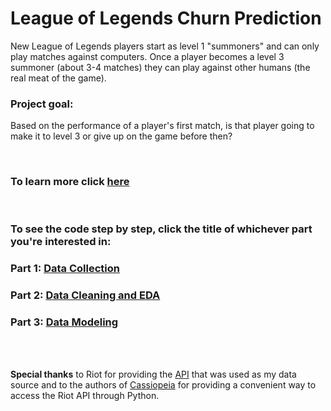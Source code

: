 # League of Legends Churn Prediction

New League of Legends players start as level 1 "summoners" and can only play matches against computers. Once a player becomes a level 3 summoner (about 3-4 matches) they can play against other humans (the real meat of the game).

### Project goal: 

Based on the performance of a player's first match, is that player going to make it to level 3 or give up on the game before then?

<br>

### To learn more click <a href="https://dskarbrevik.github.io/League-of-Legends-Churn-Prediction/">here</a>

<br>

### To see the code step by step, click the title of whichever part you're interested in:

### Part 1: <a href="https://nbviewer.jupyter.org/github/dskarbrevik/League-of-Legends-Churn-Prediction/blob/master/LoL%20Churn%20Predictor%20%5BPart%201%20-%20Data%20Collection%5D.ipynb">Data Collection</a>

### Part 2: <a href="https://nbviewer.jupyter.org/github/dskarbrevik/League-of-Legends-Churn-Prediction/blob/master/LoL%20Churn%20Predictor%20%5BPart%202%20-%20Data%20Cleaning%20and%20EDA%5D.ipynb">Data Cleaning and EDA</a>

### Part 3: <a href="https://nbviewer.jupyter.org/github/dskarbrevik/League-of-Legends-Churn-Prediction/blob/master/LoL%20Churn%20Predictor%20%5BPart%203%20-%20Data%20Modeling%5D.ipynb"> Data Modeling </a>

<br>
<br>

**Special thanks**  to Riot for providing the <a href="https://developer.riotgames.com/">API</a> that was used as my data source and to the authors of <a href="http://cassiopeia.readthedocs.io">Cassiopeia</a> for providing a convenient way to access the Riot API through Python.
